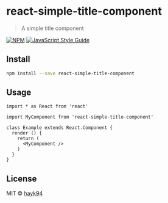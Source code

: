 # react-simple-title-component

> A simple title component

[![NPM](https://img.shields.io/npm/v/react-simple-title-component.svg)](https://www.npmjs.com/package/react-simple-title-component) [![JavaScript Style Guide](https://img.shields.io/badge/code_style-standard-brightgreen.svg)](https://standardjs.com)

## Install

```bash
npm install --save react-simple-title-component
```

## Usage

```tsx
import * as React from 'react'

import MyComponent from 'react-simple-title-component'

class Example extends React.Component {
  render () {
    return (
      <MyComponent />
    )
  }
}
```

## License

MIT © [hayk94](https://github.com/hayk94)
